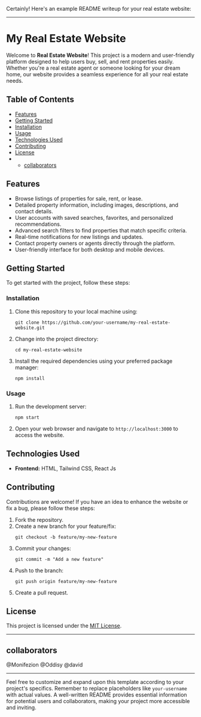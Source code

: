 Certainly! Here's an example README writeup for your real estate website:

---

# My Real Estate Website

Welcome to **Real Estate Website**! This project is a modern and user-friendly platform designed to help users buy, sell, and rent properties easily. Whether you're a real estate agent or someone looking for your dream home, our website provides a seamless experience for all your real estate needs.

## Table of Contents

- [Features](#features)
- [Getting Started](#getting-started)
- [Installation](#installation)
- [Usage](#usage)
- [Technologies Used](#technologies-used)
- [Contributing](#contributing)
- [License](#license)
- - [collaborators](#collaborators)

## Features

- Browse listings of properties for sale, rent, or lease.
- Detailed property information, including images, descriptions, and contact details.
- User accounts with saved searches, favorites, and personalized recommendations.
- Advanced search filters to find properties that match specific criteria.
- Real-time notifications for new listings and updates.
- Contact property owners or agents directly through the platform.
- User-friendly interface for both desktop and mobile devices.

## Getting Started

To get started with the project, follow these steps:

### Installation

1. Clone this repository to your local machine using:
   ```
   git clone https://github.com/your-username/my-real-estate-website.git
   ```

2. Change into the project directory:
   ```
   cd my-real-estate-website
   ```

3. Install the required dependencies using your preferred package manager:
   ```
   npm install
   ```

### Usage

1. Run the development server:
   ```
   npm start
   ```

2. Open your web browser and navigate to `http://localhost:3000` to access the website.

## Technologies Used

- **Frontend:** HTML, Tailwind CSS, React Js 

## Contributing

Contributions are welcome! If you have an idea to enhance the website or fix a bug, please follow these steps:

1. Fork the repository.
2. Create a new branch for your feature/fix:
   ```
   git checkout -b feature/my-new-feature
   ```
3. Commit your changes:
   ```
   git commit -m "Add a new feature"
   ```
4. Push to the branch:
   ```
   git push origin feature/my-new-feature
   ```
5. Create a pull request.

## License

This project is licensed under the [MIT License](LICENSE).

---

## collaborators

@Monifezion
@Oddisy
@david

---

Feel free to customize and expand upon this template according to your project's specifics. Remember to replace placeholders like `your-username` with actual values. A well-written README provides essential information for potential users and collaborators, making your project more accessible and inviting.
